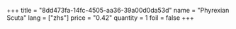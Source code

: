 +++
title = "8dd473fa-14fc-4505-aa36-39a00d0da53d"
name = "Phyrexian Scuta"
lang = ["zhs"]
price = "0.42"
quantity = 1
foil = false
+++
